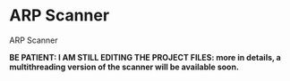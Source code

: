 # ARP Scanner
ARP Scanner

**BE PATIENT: I AM STILL EDITING THE PROJECT FILES: more in details, a multithreading version of the scanner will be available soon.**
